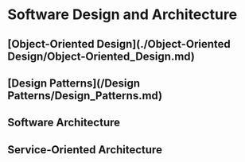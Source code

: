 # Software Design and Architecture

##  [Object-Oriented Design](./Object-Oriented Design/Object-Oriented_Design.md)

##  [Design Patterns](/Design Patterns/Design_Patterns.md)

## Software Architecture

## Service-Oriented Architecture
